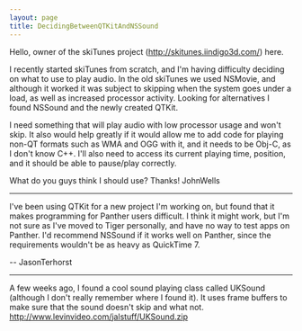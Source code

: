 ```yaml
---
layout: page
title: DecidingBetweenQTKitAndNSSound
---
```




Hello, owner of the skiTunes project (http://skitunes.iindigo3d.com/) here.

I recently started skiTunes from scratch, and I'm having difficulty deciding on what to use to play audio. In the old skiTunes we used NSMovie, and although it worked it was subject to skipping when the system goes under a load, as well as increased processor activity. Looking for alternatives I found NSSound and the newly created QTKit.

I need something that will play audio with low processor usage and won't skip. It also would help greatly if it would allow me to  add code for playing non-QT formats such as WMA and OGG with it, and it needs to be Obj-C, as I don't know C++. I'll also need to access its current playing time, position, and it should be able to pause/play correctly.

What do you guys think I should use? Thanks!
JohnWells

----

I've been using QTKit for a new project I'm working on, but found that it makes programming for Panther users difficult. I think it might work, but I'm not sure as I've moved to Tiger personally, and have no way to test apps on Panther. I'd recommend NSSound if it works well on Panther, since the requirements wouldn't be as heavy as QuickTime 7.

-- JasonTerhorst

----

A few weeks ago, I found a cool sound playing class called UKSound (although I don't really remember where I found it).  It uses frame buffers to make sure that the sound doesn't skip and what not.  http://www.levinvideo.com/jalstuff/UKSound.zip

